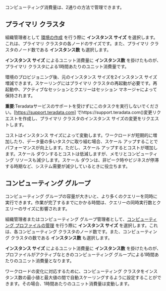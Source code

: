 コンピューティング消費量は、2通りの方法で管理できます。

## プライマリ クラスタ


組織管理者として [環境の作成](qiv1640281527006.md) を行う際に **インスタンス サイズ** を選択します。これは、プライマリ クラスタの各ノードのサイズです。また、プライマリ クラスタのノード数である **インスタンス数** も選択します。

**インスタンス サイズ** によるユニット消費量に **インスタンス数** を掛けたものが、プライマリ クラスタによる1時間あたりのユニット消費量です。

環境のプロビジョニング後、元のインスタンス サイズを2インスタンス サイズ増減できます。スケーリングにはプライマリ クラスタの再起動が必要です。再起動中、アクティブなセッションとクエリーはセッション マネージャによって保持されます。

**重要**:Teradataサービスのサポートを受けずにこのタスクを実行しないでください。[https://support.teradata.com] でhttps://support.teradata.com()変更リクエストを作成し、プライマリ クラスタのインスタンス サイズの変更をリクエストします。

コストはインスタンス サイズによって変動します。ワークロードが短期的に増加したり、データ量の多いタスクに取り組む場合、スケール アップすることでパフォーマンスが向上します。ただし、スケール アップするとコストが増加します。スケール ダウンするとコストは低減しますが、メモリとコンピューティング リソースも減少します。スケール ダウンは、非ピーク時やビジネスが停滞する時期など、システム需要が減少しているときに役立ちます。

## コンピューティング グループ


コンピューティング グループの容量が大きいと、より多くのクエリーを同時に実行できます。作業が完了するまでにかかる時間は、クエリーの同時実行数とクエリーのサイズに影響されます。

組織管理者またはコンピューティング グループ管理者として、[コンピューティング プロファイルの管理](dvl1640281718303.md) を行う際に **インスタンス サイズ** を選択します。これは、各コンピューティング クラスタのノード数です。また、コンピューティング クラスタの数である **インスタンス数** も選択します。

**インスタンス サイズ** によるユニット消費量に **インスタンス数** を掛けたものが、プロファイルがアクティブなときのコンピューティング グループによる1時間あたりのユニット消費量となります。

ワークロードの変化に対応するために、コンピューティング クラスタをインスタンス数の最小値と最大値の間で自動スケーリングするように設定することができます。その場合、1時間あたりのユニット消費量は変動します。

